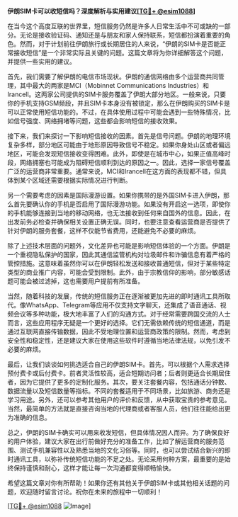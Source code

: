 **伊朗SIM卡可以收短信吗？深度解析与实用建议[[TG💪+ @esim1088](https://t.me/s/esim1088)]**

在当今这个高度互联的世界里，短信服务仍然是许多人日常生活中不可或缺的一部分。无论是接收验证码、通知还是与朋友和家人保持联系，短信都扮演着重要的角色。然而，对于计划前往伊朗旅行或长期居住的人来说，“伊朗的SIM卡是否能正常接收短信”是一个非常实际且关键的问题。这篇文章将为你详细解答这个问题，并提供一些实用的建议。

首先，我们需要了解伊朗的电信市场现状。伊朗的通信网络由多个运营商共同管理，其中最大的两家是MCI（Mobinnet Communications Industries）和Irancell。这两家公司提供的SIM卡服务覆盖了伊朗大部分地区。一般来说，只要你的手机支持GSM频段，并且SIM卡本身没有被锁定，那么在伊朗购买的SIM卡是可以正常使用短信功能的。不过，在具体使用过程中可能会遇到一些特殊情况，比如信号强度、网络拥堵等问题，这些都会影响短信的接收效果。

接下来，我们来探讨一下影响短信接收的因素。首先是信号问题。伊朗的地理环境复杂多样，部分地区可能由于地形原因导致信号不稳定。如果你身处山区或者偏远地区，可能会发现短信接收变得困难。此外，即使是在城市中心，如果正值高峰时段，网络拥塞也可能成为阻碍短信顺利到达的原因之一。因此，选择一家信号覆盖广泛的运营商非常重要。通常来说，MCI和Irancell在这方面的表现都不错，但具体到某个区域还需要根据实际情况进行判断。

另一个需要考虑的因素是国际漫游设置。如果你携带的是外国SIM卡进入伊朗，那么首先要确认你的手机是否启用了国际漫游功能。如果没有开启这一选项，即使你的手机能够连接到当地的移动网络，也无法接收到任何来自国外的信息。因此，在出发前务必检查并确保相关设置正确无误。同时，也要注意查看运营商是否提供了针对伊朗的服务套餐，这样不仅能节省费用，还能避免不必要的麻烦。

除了上述技术层面的问题外，文化差异也可能是影响短信体验的一个方面。伊朗是一个重视隐私保护的国家，因此其通信监管机构对垃圾邮件和诈骗信息有着严格的管控措施。这意味着虽然你可以在伊朗轻松发送和接收普通短信，但对于某些特定类型的商业推广内容，可能会受到限制。此外，由于宗教信仰的影响，部分敏感话题可能会被过滤掉，这也需要用户提前有所准备。

当然，随着科技的发展，传统的短信服务正在逐渐被更加先进的即时通讯工具所取代。像WhatsApp、Telegram等应用不仅支持文字聊天，还集成了语音通话、视频会议等多种功能，极大地丰富了人们的沟通方式。对于经常需要跨国交流的人士而言，这些应用程序无疑是一个更好的选择。它们无需依赖传统的短信通道，而是通过互联网直接传输数据，因此不受地理位置和运营商政策的限制。然而，考虑到安全性和稳定性，还是建议大家在使用这些软件时遵循当地法律法规，以免引发不必要的麻烦。

最后，让我们谈谈如何挑选适合自己的伊朗SIM卡。首先，可以根据个人需求选择预付费卡或后付费卡。前者灵活性较高，适合短期访问者；后者则更适合长期居住者，因为它提供了更多的定制化服务。其次，要关注套餐内容，包括通话分钟数、数据流量以及短信数量等指标。不同的套餐适用于不同场景，比如旅游、商务还是学习用途。另外，还可以参考其他用户的评价和反馈，从中获取宝贵的参考意见。当然，最简单的方法就是直接咨询当地的代理商或者客服人员，他们往往能给出更为准确的信息。

总之，伊朗的SIM卡确实可以用来收发短信，但具体情况因人而异。为了确保良好的用户体验，建议大家在出行前做好充分的准备工作，比如了解运营商的服务范围、测试手机兼容性以及熟悉当地的文化习俗等。同时，也可以尝试结合新兴的即时通讯工具，以弥补传统短信功能的不足之处。无论采用何种方案，最重要的是始终保持谨慎和耐心，这样才能让每一次沟通都变得顺畅愉快。

希望这篇文章对你有所帮助！如果你还有其他关于伊朗SIM卡或其他相关话题的问题，欢迎随时留言讨论。祝你在未来的旅程中一切顺利！

[[TG💪+ @esim1088](https://t.me/s/esim1088) ![Image](https://i.postimg.cc/4NQfJmqS/Snipaste-2025-05-13-00-14-12.png)]